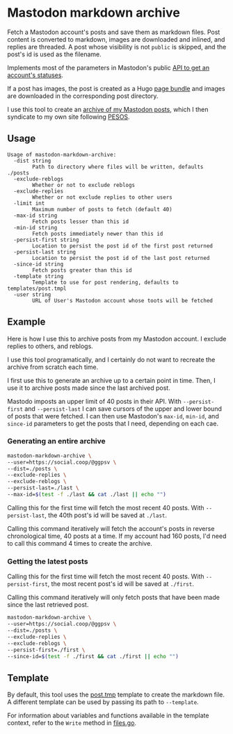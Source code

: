 # Mastodon markdown archive

Fetch a Mastodon account's posts and save them as markdown files. Post content is converted to markdown, images are downloaded and inlined, and replies are threaded. A post whose visibility is not `public` is skipped, and the post's id is used as the filename.

Implements most of the parameters in Mastodon's public [API to get an account's statuses](https://docs.joinmastodon.org/methods/accounts/#statuses).

If a post has images, the post is created as a Hugo [page bundle](https://gohugo.io/content-management/page-bundles/) and images are downloaded in the corresponding post directory.

I use this tool to create an [archive of my Mastodon posts](https://garrido.io/microblog/), which I then syndicate to my own site following [PESOS](https://indieweb.org/PESOS).

## Usage
```
Usage of mastodon-markdown-archive:
  -dist string
        Path to directory where files will be written, defaults ./posts
  -exclude-reblogs
        Whether or not to exclude reblogs
  -exclude-replies
        Whether or not exclude replies to other users
  -limit int
        Maximum number of posts to fetch (default 40)
  -max-id string
        Fetch posts lesser than this id
  -min-id string
        Fetch posts immediately newer than this id
  -persist-first string
        Location to persist the post id of the first post returned
  -persist-last string
        Location to persist the post id of the last post returned
  -since-id string
        Fetch posts greater than this id
  -template string
        Template to use for post rendering, defaults to templates/post.tmpl
  -user string
        URL of User's Mastodon account whose toots will be fetched
```

## Example

Here is how I use this to archive posts from my Mastodon account. I exclude replies to others, and reblogs. 

I use this tool programatically, and I certainly do not want to recreate the archive from scratch each time.

I first use this to generate an archive up to a certain point in time. Then, I use it to archive posts made since the last archived post.

Mastodo imposts an upper limit of 40 posts in their API. With `--persist-first` and `--persist-last` I can save cursors of the upper and lower bound of posts that were fetched. I can then use Mastodon's `max-id`, `min-id`, and `since-id` parameters to get the posts that I need, depending on each cae.

### Generating an entire archive

```sh
mastodon-markdown-archive \
--user=https://social.coop/@ggpsv \
--dist=./posts \
--exclude-replies \
--exclude-reblogs \
--persist-last=./last \
--max-id=$(test -f ./last && cat ./last || echo "")
```

Calling this for the first time will fetch the most recent 40 posts. With `--persist-last`, the 40th post's id will be saved at `./last`.

Calling this command iteratively will fetch the account's posts in reverse chronological time, 40 posts at a time. If my account had 160 posts, I'd need to call this command 4 times to create the archive.

### Getting the latest posts

Calling this for the first time will fetch the most recent 40 posts. With `--persist-first`, the most recent post's id will be saved at `./first`.

Calling this command iteratively will only fetch posts that have been made since the last retrieved post.

```sh
mastodon-markdown-archive \
--user=https://social.coop/@ggpsv \
--dist=./posts \
--exclude-replies \
--exclude-reblogs \
--persist-first=./first \
--since-id=$(test -f ./first && cat ./first || echo "")
```

## Template

By default, this tool uses the [post.tmp](./templates/post.tmpl) template to create the markdown file. A different template can be used by passing its path to `--template`.

For information about variables and functions available in the template context, refer to the `Write` method in [files.go](files/files.go#L108-L117).

